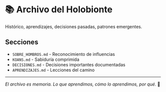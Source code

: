 # 📚 Archivo del Holobionte

Histórico, aprendizajes, decisiones pasadas, patrones emergentes.

## Secciones

- `SOBRE_HOMBROS.md` - Reconocimiento de influencias
- `KOANS.md` - Sabiduría comprimida
- `DECISIONES.md` - Decisiones importantes documentadas
- `APRENDIZAJES.md` - Lecciones del camino

---

*El archivo es memoria. Lo que aprendimos, cómo lo aprendimos, por qué.* 📖
